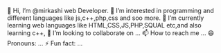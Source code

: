 👋 Hi, I’m @mirkashi web Developer.
👀 I’m interested in programming and different languages like js,c++,php,css and soo more.
🌱 I’m currently learning web languages like HTML,CSS,JS,PHP,SQUAL etc,and also learning c++,
💞️ I’m looking to collaborate on ...
📫 How to reach me ...
😄 Pronouns: ...
⚡ Fun fact: ...
